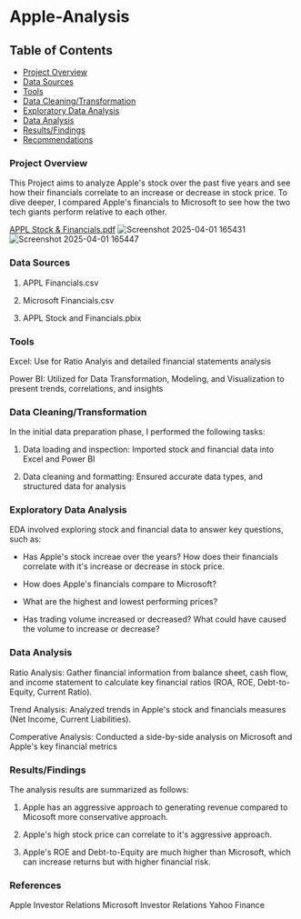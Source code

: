 # Apple-Analysis

## Table of Contents

- [Project Overview](#project-overview)
- [Data Sources](#Data-Sources)
- [Tools](Tools)
- [Data Cleaning/Transformation](Data-Cleaning/Transformation)
- [Exploratory Data Analysis](Exploratory-Data-Analysis)
- [Data Analysis](Data-Analysis)
- [Results/Findings](Results/Findings)
- [Recommendations](#recommendations)

### Project Overview
This Project aims to analyze Apple's stock over the past five years and see how their financials correlate to an increase or decrease in stock price. 
To dive deeper, I compared Apple's financials to Microsoft to see how the two tech giants perform relative to each other.

[APPL Stock & Financials.pdf](https://github.com/user-attachments/files/19557720/APPL.Stock.Financials.pdf)
![Screenshot 2025-04-01 165431](https://github.com/user-attachments/assets/696aabd7-836f-4ed2-ac47-6f71668c1c74)
![Screenshot 2025-04-01 165447](https://github.com/user-attachments/assets/3399143e-e627-4f72-8bd6-b127216fab84)

### Data Sources
1. APPL Financials.csv
   
2. Microsoft Financials.csv
   
3. APPL Stock and Financials.pbix
   

### Tools
Excel: Use for Ratio Analyis and detailed financial statements analysis

Power BI: Utilized for Data Transformation, Modeling, and Visualization to present trends, correlations, and insights

### Data Cleaning/Transformation 

In the initial data preparation phase, I performed the following tasks:

 1. Data loading and inspection: Imported stock and financial data into Excel and Power BI
    
 2. Data cleaning and formatting: Ensured accurate data types, and structured data for analysis 


### Exploratory Data Analysis

EDA involved exploring stock and financial data to answer key questions, such as:

 - Has Apple's stock increae over the years? How does their financials correlate with it's increase or decrease in stock price.
   
 - How does Apple's financials compare to Microsoft?
   
 - What are the highest and lowest performing prices?
   
 - Has trading volume increased or decreased? What could have caused the volume to increase or decrease?
 

### Data Analysis

Ratio Analysis: Gather financial information from balance sheet, cash flow, and income statement to calculate key financial ratios (ROA, ROE, Debt-to-Equity, Current Ratio).

Trend Analysis: Analyzed trends in Apple's stock and financials measures (Net Income, Current Liabilities).

Comperative Analysis: Conducted a side-by-side analysis on Microsoft and Apple's key financial metrics



### Results/Findings

The analysis results are summarized as follows:
 1. Apple has an aggressive approach to generating revenue compared to Micosoft more conservative approach.
    
 2. Apple's high stock price can correlate to it's aggressive approach.
  
 3. Apple's ROE and Debt-to-Equity are much higher than Microsoft, which can increase returns but with higher financial risk.




### References
Apple Investor Relations
Microsoft Investor Relations
Yahoo Finance
